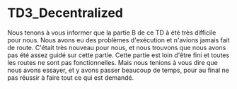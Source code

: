 # TD3_Decentralized

Nous tenons à vous informer que la partie B de ce TD à été très difficile pour nous. Nous avons eu des problèmes d'exécution et n'avions jamais fait de route. C'était très nouveau pour nous, et nous trouvons que nous avons pas été assez guidé sur cette partie. Cette partie est loin d'être fini et toutes les routes ne sont pas fonctionnelles. Mais nous tenions à vous dire que nous avons essayer, et y avons passer beaucoup de temps, pour au final ne pas réussir à faire tout ce qui est demandé.
